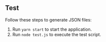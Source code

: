 ## Test

Follow these steps to generate JSON files:

1. Run `yarn start` to start the application.
2. Run `node test.js` to execute the test script.
